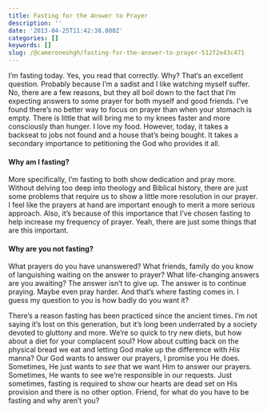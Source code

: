 ```yaml
---
title: Fasting for the Answer to Prayer
description: ''
date: '2013-04-25T11:42:38.000Z'
categories: []
keywords: []
slug: /@cameroneshgh/fasting-for-the-answer-to-prayer-512f2e43c471
---
```


I’m fasting today. Yes, you read that correctly. Why? That’s an excellent question. Probably because I’m a sadist and I like watching myself suffer. No, there are a few reasons, but they all boil down to the fact that I’m expecting answers to some prayer for both myself and good friends. I’ve found there’s no better way to focus on prayer than when your stomach is empty. There is little that will bring me to my knees faster and more consciously than hunger. I love my food. However, today, it takes a backseat to jobs not found and a house that’s being bought. It takes a secondary importance to petitioning the God who provides it all.

#### Why am I fasting?

More specifically, I’m fasting to both show dedication and pray more. Without delving too deep into theology and Biblical history, there are just some problems that require us to show a little more resolution in our prayer. I feel like the prayers at hand are important enough to merit a more serious approach. Also, it’s because of this importance that I’ve chosen fasting to help increase my frequency of prayer. Yeah, there are just some things that are this important.

#### Why are you not fasting?

What prayers do you have unanswered? What friends, family do you know of languishing waiting on the answer to prayer? What life-changing answers are you awaiting? The answer isn’t to give up. The answer is to continue praying. Maybe even pray harder. And that’s where fasting comes in. I guess my question to you is how badly do you want it?

There’s a reason fasting has been practiced since the ancient times. I’m not saying it’s lost on this generation, but it’s long been underrated by a society devoted to gluttony and more. We’re so quick to try new diets, but how about a diet for your complacent soul? How about cutting back on the physical bread we eat and letting God make up the difference with _His_ manna? Our God wants to answer our prayers, I promise you He does. Sometimes, He just wants to _see_ that we want Him to answer our prayers. Sometimes, He wants to see we’re responsible in our requests. Just sometimes, fasting is required to show our hearts are dead set on His provision and there is no other option. Friend, for what do you have to be fasting and why aren’t you?